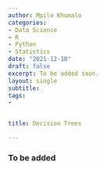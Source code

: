 ```yaml
---
author: Mpilo Khumalo
categories:
- Data Science
- R
- Python
- Statistics
date: "2021-12-10"
draft: false
excerpt: To be added soon.
layout: single
subtitle: 
tags:
- 


title: Decision Trees

---
```


### To be added




